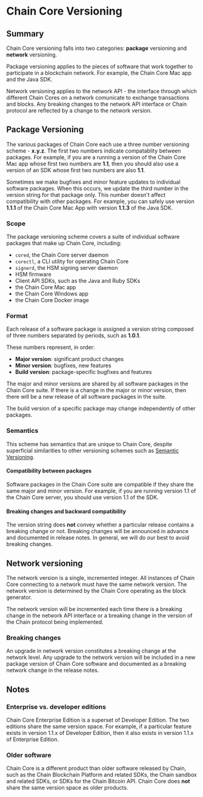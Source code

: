 # Chain Core Versioning

## Summary

Chain Core versioning falls into two categories: **package** versioning and **network** versioning.

Package versioning applies to the pieces of software that work together to participate in a blockchain network. For example, the Chain Core Mac app and the Java SDK.

Network versioning applies to the network API - the interface through which different Chain Cores on a network comunicate to exchange transactions and blocks. Any breaking changes to the network API interface or Chain protocol are reflected by a change to the network version.

## Package Versioning
The various packages of Chain Core each use a three number versioning scheme - **x.y.z**. The first two numbers indicate compatablity between packages. For example, if you are a running a version of the Chain Core Mac app whose first two numbers are **1.1**, then you should also use a version of an SDK whose first two numbers are also **1.1**.

Sometimes we make bugfixes and minor feature updates to individual software packages. When this occurs, we update the third number in the version string for that package only. This number doesn't affect compatibility with other packages. For example, you can safely use version **1.1.1** of the Chain Core Mac App with version **1.1.3** of the Java SDK.

### Scope

The package versioning scheme covers a suite of individual software packages that make up Chain Core, including:

- `cored`, the Chain Core server daemon
- `corectl`, a CLI utility for operating Chain Core
- `signerd`, the HSM signing server daemon
- HSM firmware
- Client API SDKs, such as the Java and Ruby SDKs
- the Chain Core Mac app
- the Chain Core Windows app
- the Chain Core Docker image

### Format

Each release of a software package is assigned a version string composed of three numbers separated by periods, such as **1.0.1**.

These numbers represent, in order:

- **Major version**: significant product changes
- **Minor version**: bugfixes, new features
- **Build version**: package-specific bugfixes and features

The major and minor versions are shared by all software packages in the Chain Core suite. If there is a change in the major or minor version, then there will be a new release of all software packages in the suite.

The build version of a specific package may change independently of other packages.

### Semantics

This scheme has semantics that are unique to Chain Core, despite superficial similarities to other versioning schemes such as [Semantic Versioning](http://semver.org/).

#### Compatibility between packages

Software packages in the Chain Core suite are compatible if they share the same major and minor version. For example, if you are running version 1.1 of the Chain Core server, you should use version 1.1 of the SDK.

#### Breaking changes and backward compatibility

The version string does **not** convey whether a particular release contains a breaking change or not. Breaking changes will be announced in advance and documented in release notes. In general, we will do our best to avoid breaking changes.

## Network versioning
The network version is a single, incremented integer. All instances of Chain Core connecting to a network must have the same network version. The network version is determined by the Chain Core operating as the block generator.

The network version will be incremented each time there is a breaking change in the network API interface or a breaking change in the version of the Chain protocol being implemented.

### Breaking changes
An upgrade in network version constitutes a breaking change at the network level. Any upgrade to the network version will be included in a new package version of Chain Core software and documented as a breaking network change in the release notes.


## Notes

### Enterprise vs. developer editions

Chain Core Enterprise Edition is a superset of Developer Edition. The two editions share the same version space. For example, if a particular feature exists in version 1.1.x of Developer Edition, then it also exists in version 1.1.x of Enterprise Edition.

### Older software

Chain Core is a different product than older software released by Chain, such as the Chain Blockchain Platform and related SDKs, the Chain sandbox and related SDKs, or SDKs for the Chain Bitcoin API. Chain Core does **not** share the same version space as older products.
